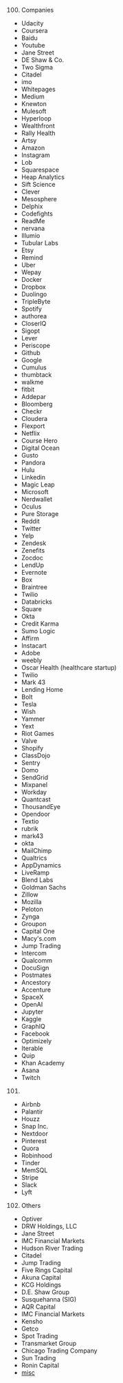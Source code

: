 100. Companies
  * Udacity
  * Coursera
  * Baidu
  * Youtube
  * Jane Street
  * DE Shaw & Co.
  * Two Sigma
  * Citadel
  * imo
  * Whitepages
  * Medium
  * Knewton
  * Mulesoft
  * Hyperloop
  * Wealthfront
  * Rally Health
  * Artsy
  * Amazon
  * Instagram
  * Lob
  * Squarespace
  * Heap Analytics
  * Sift Science
  * Clever
  * Mesosphere
  * Delphix
  * Codefights
  * ReadMe
  * nervana
  * Illumio
  * Tubular Labs
  * Etsy
  * Remind
  * Uber
  * Wepay
  * Docker
  * Dropbox
  * Duolingo
  * TripleByte
  * Spotify
  * authorea
  * CloserIQ
  * Sigopt
  * Lever
  * Periscope
  * Github
  * Google
  * Cumulus
  * thumbtack
  * walkme
  * fitbit
  * Addepar
  * Bloomberg
  * Checkr
  * Cloudera
  * Flexport
  * Netflix
  * Course Hero
  * Digital Ocean
  * Gusto
  * Pandora
  * Hulu
  * Linkedin
  * Magic Leap
  * Microsoft
  * Nerdwallet
  * Oculus
  * Pure Storage
  * Reddit
  * Twitter
  * Yelp
  * Zendesk
  * Zenefits
  * Zocdoc
  * LendUp
  * Evernote
  * Box
  * Braintree
  * Twilio
  * Databricks
  * Square
  * Okta
  * Credit Karma
  * Sumo Logic
  * Affirm
  * Instacart
  * Adobe
  * weebly
  * Oscar Health (healthcare startup)
  * Twilio
  * Mark 43
  * Lending Home
  * Bolt
  * Tesla
  * Wish
  * Yammer
  * Yext
  * Riot Games
  * Valve
  * Shopify
  * ClassDojo
  * Sentry
  * Domo
  * SendGrid
  * Mixpanel
  * Workday
  * Quantcast
  * ThousandEye
  * Opendoor
  * Textio
  * rubrik
  * mark43
  * okta
  * MailChimp
  * Qualtrics
  * AppDynamics
  * LiveRamp
  * Blend Labs
  * Goldman Sachs
  * Zillow
  * Mozilla
  * Peloton
  * Zynga
  * Groupon
  * Capital One
  * Macy's.com
  * Jump Trading 
  * Intercom
  * Qualcomm
  * DocuSign
  * Postmates
  * Ancestory
  * Accenture
  * SpaceX
  * OpenAI
  * Jupyter
  * Kaggle
  * GraphIQ
  * Facebook
  * Optimizely
  * Iterable
  * Quip
  * Khan Academy
  * Asana
  * Twitch 

101.
  * Airbnb
  * Palantir
  * Houzz
  * Snap Inc.
  * Nextdoor
  * Pinterest
  * Quora
  * Robinhood
  * Tinder
  * MemSQL
  * Stripe
  * Slack
  * Lyft

102. Others 
  * Optiver
  * DRW Holdings, LLC
  * Jane Street
  * IMC Financial Markets
  * Hudson River Trading
  * Citadel
  * Jump Trading
  * Five Rings Capital
  * Akuna Capital
  * KCG Holdings
  * D.E. Shaw Group
  * Susquehanna (SIG)
  * AQR Capital
  * IMC Financial Markets
  * Kensho
  * Getco
  * Spot Trading
  * Transmarket Group
  * Chicago Trading Company
  * Sun Trading
  * Ronin Capital
  * [misc](http://www.traderslog.com/proprietarytradingfirms)
